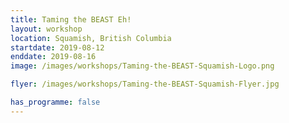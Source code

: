 ```yaml
---
title: Taming the BEAST Eh!
layout: workshop
location: Squamish, British Columbia
startdate: 2019-08-12
enddate: 2019-08-16
image: /images/workshops/Taming-the-BEAST-Squamish-Logo.png

flyer: /images/workshops/Taming-the-BEAST-Squamish-Flyer.jpg

has_programme: false
---
```

